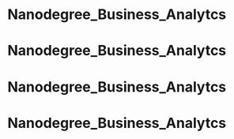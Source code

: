 # Nanodegree_Business_Analytcs
# Nanodegree_Business_Analytcs
# Nanodegree_Business_Analytcs
# Nanodegree_Business_Analytcs
